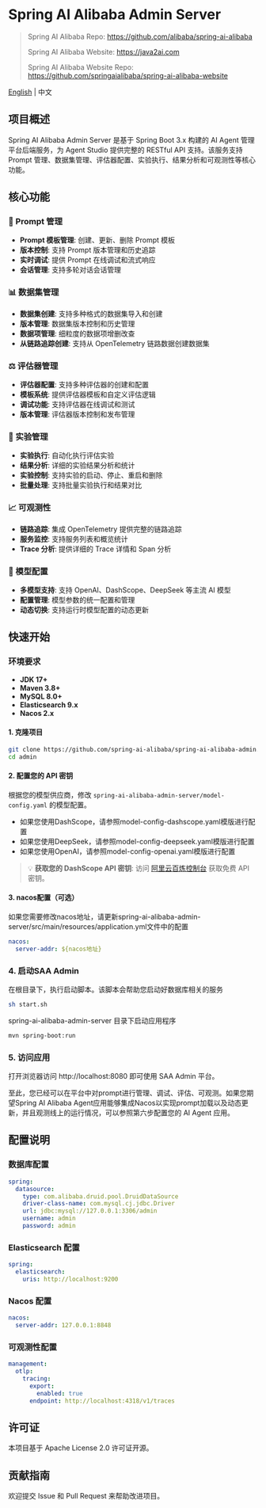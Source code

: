# Spring AI Alibaba Admin Server

> Spring AI Alibaba Repo: https://github.com/alibaba/spring-ai-alibaba
>
> Spring AI Alibaba Website: https://java2ai.com
>
> Spring AI Alibaba Website Repo: https://github.com/springaialibaba/spring-ai-alibaba-website

[English](./README-en.md) | 中文

## 项目概述

Spring AI Alibaba Admin Server 是基于 Spring Boot 3.x 构建的 AI Agent 管理平台后端服务，为 Agent Studio 提供完整的 RESTful API 支持。该服务支持 Prompt 管理、数据集管理、评估器配置、实验执行、结果分析和可观测性等核心功能。

## 核心功能

### 🤖 Prompt 管理
- **Prompt 模板管理**: 创建、更新、删除 Prompt 模板
- **版本控制**: 支持 Prompt 版本管理和历史追踪
- **实时调试**: 提供 Prompt 在线调试和流式响应
- **会话管理**: 支持多轮对话会话管理

### 📊 数据集管理
- **数据集创建**: 支持多种格式的数据集导入和创建
- **版本管理**: 数据集版本控制和历史管理
- **数据项管理**: 细粒度的数据项增删改查
- **从链路追踪创建**: 支持从 OpenTelemetry 链路数据创建数据集

### ⚖️ 评估器管理
- **评估器配置**: 支持多种评估器的创建和配置
- **模板系统**: 提供评估器模板和自定义评估逻辑
- **调试功能**: 支持评估器在线调试和测试
- **版本管理**: 评估器版本控制和发布管理

### 🧪 实验管理
- **实验执行**: 自动化执行评估实验
- **结果分析**: 详细的实验结果分析和统计
- **实验控制**: 支持实验的启动、停止、重启和删除
- **批量处理**: 支持批量实验执行和结果对比

### 📈 可观测性
- **链路追踪**: 集成 OpenTelemetry 提供完整的链路追踪
- **服务监控**: 支持服务列表和概览统计
- **Trace 分析**: 提供详细的 Trace 详情和 Span 分析

### 🔧 模型配置
- **多模型支持**: 支持 OpenAI、DashScope、DeepSeek 等主流 AI 模型
- **配置管理**: 模型参数的统一配置和管理
- **动态切换**: 支持运行时模型配置的动态更新

 
 
## 快速开始

### 环境要求
- **JDK 17+**
- **Maven 3.8+**
- **MySQL 8.0+**
- **Elasticsearch 9.x**
- **Nacos 2.x**


#### 1. 克隆项目

```bash
git clone https://github.com/spring-ai-alibaba/spring-ai-alibaba-admin.git
cd admin
```

#### 2. 配置您的 API 密钥
根据您的模型供应商，修改 `spring-ai-alibaba-admin-server/model-config.yaml` 的模型配置。
- 如果您使用DashScope，请参照model-config-dashscope.yaml模版进行配置
- 如果您使用DeepSeek，请参照model-config-deepseek.yaml模版进行配置
- 如果您使用OpenAI，请参照model-config-openai.yaml模版进行配置
> 💡 **获取您的 DashScope API 密钥**: 访问 [阿里云百炼控制台](https://bailian.console.aliyun.com/?tab=model#/api-key) 获取免费 API 密钥。

#### 3. nacos配置（可选）
如果您需要修改nacos地址，请更新spring-ai-alibaba-admin-server/src/main/resources/application.yml文件中的配置
```yaml
nacos:
  server-addr: ${nacos地址}
```

### 4. 启动SAA Admin
在根目录下，执行启动脚本。该脚本会帮助您启动好数据库相关的服务

```bash
sh start.sh
```
spring-ai-alibaba-admin-server 目录下启动应用程序
```bash
mvn spring-boot:run
```
### 5. 访问应用

打开浏览器访问 http://localhost:8080 即可使用 SAA Admin 平台。

至此，您已经可以在平台中对prompt进行管理、调试、评估、可观测。如果您期望Spring AI Alibaba Agent应用能够集成Nacos以实现prompt加载以及动态更新，并且观测线上的运行情况，可以参照第六步配置您的 AI Agent 应用。


## 配置说明

### 数据库配置
```yaml
spring:
  datasource:
    type: com.alibaba.druid.pool.DruidDataSource
    driver-class-name: com.mysql.cj.jdbc.Driver
    url: jdbc:mysql://127.0.0.1:3306/admin
    username: admin
    password: admin
```

### Elasticsearch 配置
```yaml
spring:
  elasticsearch:
    uris: http://localhost:9200
```

### Nacos 配置
```yaml
nacos:
  server-addr: 127.0.0.1:8848
```

### 可观测性配置
```yaml
management:
  otlp:
    tracing:
      export:
        enabled: true
      endpoint: http://localhost:4318/v1/traces
```

## 许可证

本项目基于 Apache License 2.0 许可证开源。

## 贡献指南

欢迎提交 Issue 和 Pull Request 来帮助改进项目。

